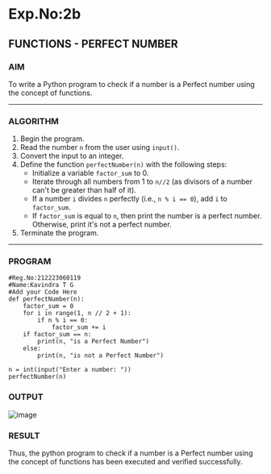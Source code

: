 # Exp.No:2b  
## FUNCTIONS - PERFECT NUMBER

### AIM  
To write a Python program to check if a number is a Perfect number using the concept of functions.

---

### ALGORITHM
    
1. Begin the program.  
2. Read the number `n` from the user using `input()`.  
3. Convert the input to an integer.  
4. Define the function `perfectNumber(n)` with the following steps:  
    - Initialize a variable `factor_sum` to 0.  
    - Iterate through all numbers from 1 to `n//2` (as divisors of a number can't be greater than half of it).  
    - If a number `i` divides `n` perfectly (i.e., `n % i == 0`), add `i` to `factor_sum`.  
    - If `factor_sum` is equal to `n`, then print the number is a perfect number. Otherwise, print it's not a perfect number.  
5. Terminate the program.

---

### PROGRAM
```
#Reg.No:212223060119
#Name:Kavindra T G
#Add your Code Here
def perfectNumber(n):
    factor_sum = 0
    for i in range(1, n // 2 + 1):
        if n % i == 0:
            factor_sum += i
    if factor_sum == n:
        print(n, "is a Perfect Number")
    else:
        print(n, "is not a Perfect Number")

n = int(input("Enter a number: "))
perfectNumber(n)

```
### OUTPUT
![image](https://github.com/user-attachments/assets/d9efd5cf-4db3-4024-84d2-335d96a4a0af)

### RESULT
Thus, the python program to check if a number is a Perfect number using the concept of functions has been executed and verified successfully.
